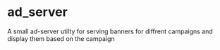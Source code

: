 # ad_server
A small ad-server utilty for serving banners for diffrent campaigns and display them based on the campaign
